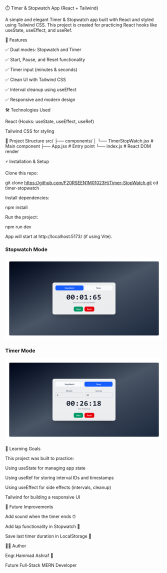 ⏱️ Timer & Stopwatch App (React + Tailwind)

A simple and elegant Timer & Stopwatch app built with React and styled using Tailwind CSS.
This project is created for practicing React hooks like useState, useEffect, and useRef.

🚀 Features

✅ Dual modes: Stopwatch and Timer

✅ Start, Pause, and Reset functionality

✅ Timer input (minutes & seconds)

✅ Clean UI with Tailwind CSS

✅ Interval cleanup using useEffect

✅ Responsive and modern design

🛠️ Technologies Used

React (Hooks: useState, useEffect, useRef)

Tailwind CSS for styling

📂 Project Structure
src/
├── components/
│ └── TimerStopWatch.jsx # Main component
├── App.jsx # Entry point
└── index.js # React DOM render

⚡ Installation & Setup

Clone this repo:

git clone https://github.com/F20RSEEN1M01023H/Timer-StopWatch.git
cd timer-stopwatch

Install dependencies:

npm install

Run the project:

npm run dev

App will start at http://localhost:5173/ (if using Vite).

### Stopwatch Mode

![Stopwatch Screenshot](./src/assets/stopwatch.png)

### Timer Mode

![Timer Screenshot](./src/assets/timer.png)

🎯 Learning Goals

This project was built to practice:

Using useState for managing app state

Using useRef for storing interval IDs and timestamps

Using useEffect for side effects (intervals, cleanup)

Tailwind for building a responsive UI

📌 Future Improvements

Add sound when the timer ends ⏰

Add lap functionality in Stopwatch 🏁

Save last timer duration in LocalStorage 💾

👨‍💻 Author

Engr.Hammad Ashraf 🚀

Future Full-Stack MERN Developer
